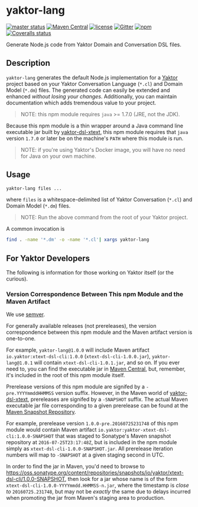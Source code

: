 # yaktor-lang

[![master status](https://img.shields.io/travis/SciSpike/yaktor-dsl-xtext/master.svg?maxAge=3600)](https://travis-ci.org/SciSpike/yaktor-dsl-xtext)
[![Maven Central](https://img.shields.io/maven-central/v/io.yaktor/xtext-dsl-cli.svg?maxAge=3600)](http://search.maven.org/#search%7Cga%7C1%7Ca%3A%22xtext-dsl-cli%22)
[![license](https://img.shields.io/github/license/SciSpike/yaktor-dsl-xtext.svg?maxAge=3600)](https://github.com/SciSpike/yaktor-dsl-xtext/blob/master/LICENSE)
[![Gitter](https://img.shields.io/gitter/room/SciSpike/yaktor.svg?maxAge=3600)](https://gitter.im/SciSpike/yaktor)
[![npm](https://img.shields.io/npm/v/yaktor-lang.svg?maxAge=3600)](https://www.npmjs.com/package/yaktor-lang)
[![Coveralls status](https://img.shields.io/coveralls/SciSpike/yaktor-dsl-xtext/master.svg?maxAge=2592000)](https://coveralls.io/github/SciSpike/yaktor-dsl-xtext?branch=master)

Generate Node.js code from Yaktor Domain and Conversation DSL files.

## Description

`yaktor-lang` generates the default Node.js implementation for a [Yaktor](http://yaktor.io) project based on your Yaktor Conversation Language (`*.cl`) and Domain Model (`*.dm`) files.
The generated code can easily be extended and enhanced *without losing your changes*. Additionally, you can maintain documentation which adds tremendous value to your project.

> NOTE: this npm module requires `java` >= 1.7.0 (JRE, not the JDK).

Because this npm module is a thin wrapper around a Java command line executable jar built by [yaktor-dsl-xtext](https://github.com/SciSpike/yaktor-dsl-xtext), this npm module requires that `java` version `1.7.0` or later be on the machine's `PATH` where this module is run.

> NOTE: if you're using Yaktor's Docker image, you will have no need for Java on your own machine.

## Usage

```bash
yaktor-lang files ...
```
where `files` is a whitespace-delimited list of Yaktor Conversation (`*.cl`) and Domain Model (`*.dm`) files.

> NOTE: Run the above command from the root of your Yaktor project.

A common invocation is

```bash
find . -name '*.dm' -o -name '*.cl'| xargs yaktor-lang
```

## For Yaktor Developers

The following is information for those working on Yaktor itself (or the curious).

### Version Correspondence Between This npm Module and the Maven Artifact

We use [semver](http://semver.org/).

For generally available releases (not prereleases), the version correspondence between this npm module and the Maven artifact version is one-to-one.

For example, `yaktor-lang@1.0.0` will include Maven artifact `io.yaktor:xtext-dsl-cli:1.0.0` (`xtext-dsl-cli-1.0.0.jar`), `yaktor-lang@1.0.1` will contain `xtext-dsl-cli-1.0.1.jar`, and so on.
If you ever need to, you can find the executable jar in [Maven Central](http://repo1.maven.org/maven2/io/yaktor/xtext-dsl-cli/), but, remember, it's included in the root of this npm module itself.

Prerelease versions of this npm module are signifed by a `-pre.YYYYmmddHHMMSS` version suffix. However, in the Maven world of [yaktor-dsl-xtext](https://github.com/SciSpike/yaktor-dsl-xtext),
prereleases are signifed by a `-SNAPSHOT` suffix.
The actual Maven executable jar file corresponding to a given prerelease can be found at the [Maven Snapshot Repository](https://oss.sonatype.org/content/repositories/snapshots/io/yaktor/xtext-dsl-cli/).

For example, prerelease version `1.0.0-pre.20160725231748` of this npm module would contain Maven artifact `io.yaktor:yaktor-xtext-dsl-cli:1.0.0-SNAPSHOT` that was staged to Sonatype's Maven snapshot repository at `2016-07-25T23:17:48Z`, but is included in the npm module simply as `xtext-dsl-cli-1.0.0-SNAPSHOT.jar`.  All prerelease iteration numbers will map to `-SNAPSHOT` at a given staging second in UTC.

In order to find the jar in Maven, you'd need to browse to https://oss.sonatype.org/content/repositories/snapshots/io/yaktor/xtext-dsl-cli/1.0.0-SNAPSHOT, then look for a jar whose name is of the form
`xtext-dsl-cli-1.0.0-YYYYmmdd.HHMMSS-n.jar`, where the timestamp is *close to* `20160725.231748`, but may not be *exactly* the same
due to delays incurred when promoting the jar from Maven's staging area to production.
